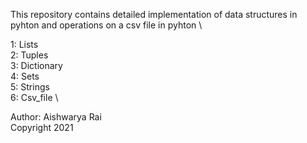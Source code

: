 This repository contains detailed implementation of data structures in pyhton and operations on a csv file in pyhton \

1: Lists \
2: Tuples \
3: Dictionary \
4: Sets \
5: Strings \
6: Csv_file \

Author: Aishwarya Rai \
Copyright 2021
